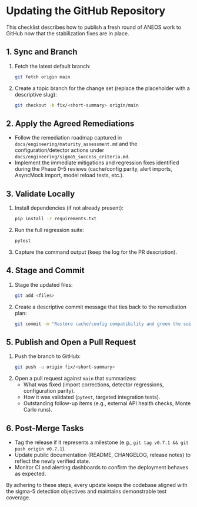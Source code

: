 # Updating the GitHub Repository

This checklist describes how to publish a fresh round of ANEOS work to GitHub now that the stabilization fixes are in place.

## 1. Sync and Branch
1. Fetch the latest default branch:
   ```bash
   git fetch origin main
   ```
2. Create a topic branch for the change set (replace the placeholder with a descriptive slug):
   ```bash
   git checkout -b fix/<short-summary> origin/main
   ```

## 2. Apply the Agreed Remediations
- Follow the remediation roadmap captured in `docs/engineering/maturity_assessment.md` and the configuration/detector actions under `docs/engineering/sigma5_success_criteria.md`.
- Implement the immediate mitigations and regression fixes identified during the Phase 0–5 reviews (cache/config parity, alert imports, AsyncMock import, model reload tests, etc.).

## 3. Validate Locally
1. Install dependencies (if not already present):
   ```bash
   pip install -r requirements.txt
   ```
2. Run the full regression suite:
   ```bash
   pytest
   ```
3. Capture the command output (keep the log for the PR description).

## 4. Stage and Commit
1. Stage the updated files:
   ```bash
   git add <files>
   ```
2. Create a descriptive commit message that ties back to the remediation plan:
   ```bash
   git commit -m "Restore cache/config compatibility and green the suite"
   ```

## 5. Publish and Open a Pull Request
1. Push the branch to GitHub:
   ```bash
   git push -u origin fix/<short-summary>
   ```
2. Open a pull request against `main` that summarizes:
   - What was fixed (import corrections, detector regressions, configuration parity).
   - How it was validated (`pytest`, targeted integration tests).
   - Outstanding follow-up items (e.g., external API health checks, Monte Carlo runs).

## 6. Post-Merge Tasks
- Tag the release if it represents a milestone (e.g., `git tag v0.7.1 && git push origin v0.7.1`).
- Update public documentation (README, CHANGELOG, release notes) to reflect the newly verified state.
- Monitor CI and alerting dashboards to confirm the deployment behaves as expected.

By adhering to these steps, every update keeps the codebase aligned with the sigma-5 detection objectives and maintains demonstrable test coverage.
